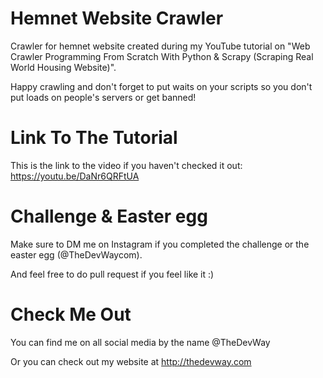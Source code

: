 # Hemnet Website Crawler

Crawler for hemnet website created during my YouTube tutorial on "Web Crawler Programming From Scratch With Python & Scrapy (Scraping Real World Housing Website)".

Happy crawling and don't forget to put waits on your scripts so you don't put loads on people's servers or get banned!


# Link To The Tutorial
This is the link to the video if you haven't checked it out:
https://youtu.be/DaNr6QRFtUA



# Challenge & Easter egg
Make sure to DM me on Instagram if you completed the challenge or the easter egg (@TheDevWaycom).

And feel free to do pull request if you feel like it :)


# Check Me Out
You can find me on all social media by the name @TheDevWay

Or you can check out my website at http://thedevway.com

